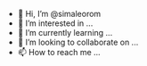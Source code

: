 - 👋 Hi, I’m @simaleorom
- 👀 I’m interested in ...
- 🌱 I’m currently learning ...
- 💞️ I’m looking to collaborate on ...
- 📫 How to reach me ...

<!---
simaleorom/simaleorom is a ✨ special ✨ repository because its `README.md` (this file) appears on your GitHub profile.
You can click the Preview link to take a look at your changes.
--->
